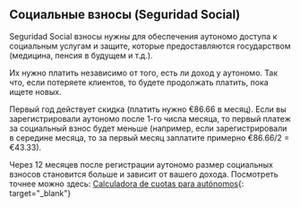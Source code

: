 ## Социальные взносы (Seguridad Social)

Seguridad Social взносы нужны для обеспечения аутономо доступа к социальным услугам и защите, которые предоставляются
государством (медицина, пенсия в будущем и т.д.).

Их нужно платить независимо от того, есть ли доход у аутономо. Так что, если потеряете клиентов, то будете продолжать
платить, пока ищете новых.

Первый год действует скидка (платить нужно €86.66 в месяц). Если вы зарегистрировали аутономо после 1-го числа месяца,
то первый платеж за социальный взнос будет меньше (например, если зарегистрировали в середине месяца, то за первый
месяц заплатите примерно €86.66/2 = €43.33).

Через 12 месяцев после регистрации аутономо размер социальных взносов становится больше и зависит от вашего дохода.
Посмотреть точнее можно
здесь: [Calculadora de cuotas para autónomos](https://portal.seg-social.gob.es/wps/portal/importass/importass/tramites/simuladorRETAPublico){:
target="_blank"}
